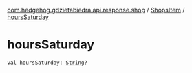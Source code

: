 [com.hedgehog.gdzietabiedra.api.response.shop](../index.md) / [ShopsItem](index.md) / [hoursSaturday](./hours-saturday.md)

# hoursSaturday

`val hoursSaturday: `[`String`](https://kotlinlang.org/api/latest/jvm/stdlib/kotlin/-string/index.html)`?`